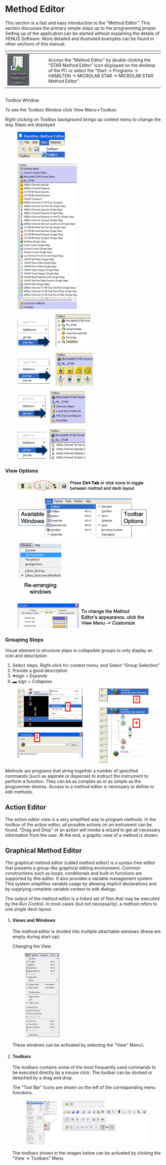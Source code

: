 # Method Editor

This section is a fast and easy introduction to the “Method Editor”. This section discusses the primary simple steps up to the programming proper. Setting up of the application can be started without explaining the details of VENUS Software. More detailed and illustrated examples can be found in other sections of this manual.

<table data-header-hidden><thead><tr><th width="119"></th><th></th></tr></thead><tbody><tr><td><img src="../../../.gitbook/assets/image (2) (1) (1) (1) (1) (1) (1) (1).png" alt="" data-size="original"></td><td>Access the “Method Editor” by double clicking the “STAR Method Editor” Icon displayed on the desktop of the PC or select the “Start -> Programs -> HAMILTON -> MICROLAB STAR -> MICROLAB STAR Method Editor”.</td></tr></tbody></table>

\
Toolbox Window

To see the Toolbox Window click View Menu->Toolbox

Right clicking on Toolbox background brings up context menu to change the way Steps are displayed

<div>

<figure><img src="../../../.gitbook/assets/image (151) (1).png" alt=""><figcaption></figcaption></figure>

 

<figure><img src="../../../.gitbook/assets/image (152) (1).png" alt=""><figcaption></figcaption></figure>

</div>

<div>

<figure><img src="../../../.gitbook/assets/image (154) (1).png" alt=""><figcaption></figcaption></figure>

 

<figure><img src="../../../.gitbook/assets/image (153) (1).png" alt=""><figcaption></figcaption></figure>

</div>





<div>

<figure><img src="../../../.gitbook/assets/image (155).png" alt=""><figcaption></figcaption></figure>

 

<figure><img src="../../../.gitbook/assets/image (156).png" alt=""><figcaption></figcaption></figure>

</div>

### View Options

<figure><img src="../../../.gitbook/assets/image (157).png" alt=""><figcaption></figcaption></figure>

<div>

<figure><img src="../../../.gitbook/assets/image (159).png" alt=""><figcaption></figcaption></figure>

 

<figure><img src="../../../.gitbook/assets/image (160).png" alt=""><figcaption></figcaption></figure>

</div>

<figure><img src="../../../.gitbook/assets/image (161).png" alt=""><figcaption></figcaption></figure>

### Grouping Steps

Visual element to structure steps in collapsible groups to only display an icon and description

1. Select steps, Right-click for context menu, and Select “Group Selection”
2. Provide a good description
3. ➕sign = Expands
4. &#x20;▬  sign = Collapses

<figure><img src="../../../.gitbook/assets/image (163).png" alt=""><figcaption></figcaption></figure>



Methods are programs that string together a number of specified commands (such as aspirate or dispense) to instruct the instrument to perform a function. They can be as complex as or as simple as the programmer desires. Access to a method editor is necessary to define or edit methods.

## Action Editor

The action editor view is a very simplified way to program methods. In the toolbox of the action editor, all possible actions on an instrument can be found. “Drag and Drop” of an action will invoke a wizard to get all necessary information from the user. At the end, a graphic view of a method is shown.

## Graphical Method Editor

The graphical method editor (called method editor) is a syntax-free editor that presents a group-like graphical editing environment. Common constructions such as loops, conditionals and built-in functions are supported by this editor. It also provides a variable management system. This system simplifies variable usage by allowing implicit declarations and by supplying complete variable context to edit dialogs.

The output of the method editor is a linked set of files that may be executed by the _Run Control_. In most cases (but not necessarily), a method refers to one single deck layout.

1.  #### ‌Views and Windows‌

    The method editor is divided into multiple attachable windows (these are empty during start-up):

    Changing the View

    <figure><img src="../../../.gitbook/assets/image (17) (1) (1) (1) (1).png" alt="" width="111"><figcaption></figcaption></figure>

    These windows can be activated by selecting the “View” Menu:\

2.  #### ‌Toolbars‌

    The toolbars contains some of the most frequently used commands to be executed directly by a mouse click. The toolbar can be docked or detached by a drag and drop.

    The “Tool Bar” Icons are shown on the left of the corresponding menu functions.

    <figure><img src="../../../.gitbook/assets/image (18) (1) (1) (1) (1).png" alt=""><figcaption></figcaption></figure>

    The toolbars shown in the images below can be activated by clicking the “View -> Toolbars” Menu

